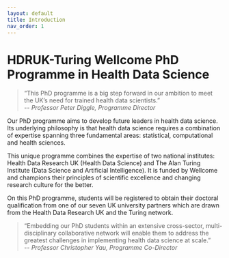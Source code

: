 ```yaml
---
layout: default
title: Introduction
nav_order: 1
---
```


# HDRUK-Turing Wellcome PhD Programme in Health Data Science

> “This PhD programme is a big step forward in our ambition to meet the UK’s need for trained health data scientists.”  
> -- <cite>Professor Peter Diggle, Programme Director</cite>

Our PhD programme aims to develop future leaders in health data science. Its underlying philosophy is that health data science requires a combination of expertise spanning three fundamental areas: statistical, computational and health sciences.

This unique programme combines the expertise of two national institutes: Health Data Research UK (Health Data Science) and The Alan Turing Institute (Data Science and Artificial Intelligence). It is funded by Wellcome and champions their principles of scientific excellence and changing research culture for the better.

On this PhD programme, students will be registered to obtain their doctoral qualification from one of our seven UK university partners which are drawn from the Health Data Research UK and the Turing network. 

> “Embedding our PhD students within an extensive cross-sector, multi-disciplinary collaborative network will enable them to address the greatest challenges in implementing health data science at scale.”      
> -- <cite>Professor Christopher Yau, Programme Co-Director</cite>


